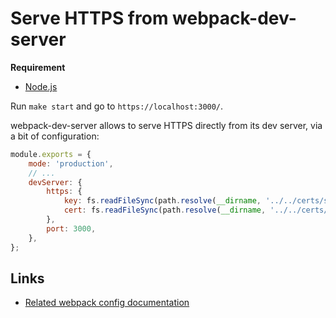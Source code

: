 # Serve HTTPS from webpack-dev-server

**Requirement**

- [Node.js](https://nodejs.org/)

Run `make start` and go to `https://localhost:3000/`.

webpack-dev-server allows to serve HTTPS directly from its dev server, via a bit of configuration:

```js
module.exports = {
    mode: 'production',
    // ...
    devServer: {
        https: {
            key: fs.readFileSync(path.resolve(__dirname, '../../certs/server.key')),
            cert: fs.readFileSync(path.resolve(__dirname, '../../certs/server.crt')),
        },
        port: 3000,
    },
};
```

## Links

- [Related webpack config documentation](https://webpack.js.org/configuration/dev-server/#devserver-https)
